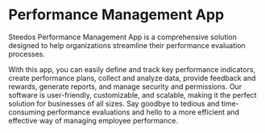 # Performance Management App

Steedos Performance Management App is a comprehensive solution designed to help organizations streamline their performance evaluation processes.

With this app, you can easily define and track key performance indicators, create performance plans, collect and analyze data, provide feedback and rewards, generate reports, and manage security and permissions. Our software is user-friendly, customizable, and scalable, making it the perfect solution for businesses of all sizes. Say goodbye to tedious and time-consuming performance evaluations and hello to a more efficient and effective way of managing employee performance.
